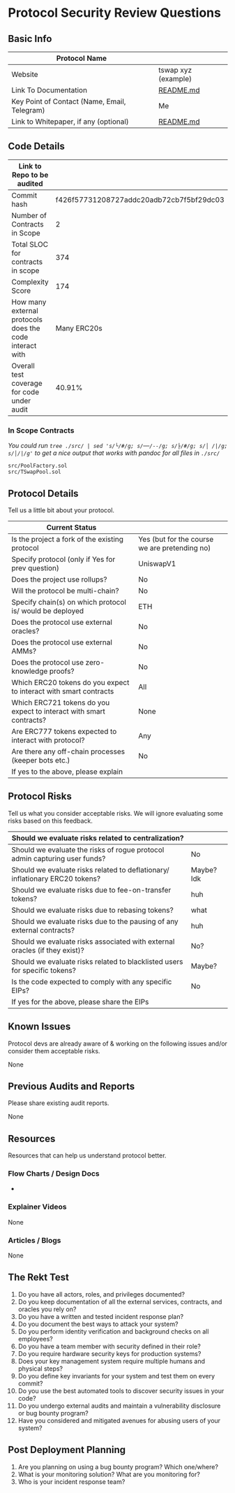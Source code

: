 # Protocol Security Review Questions

## Basic Info

| Protocol Name                                |                          |
| -------------------------------------------- | ------------------------ |
| Website                                      | tswap xyz (example)      |
| Link To Documentation                        | [README.md](./README.md) |
| Key Point of Contact (Name, Email, Telegram) | Me                       |
| Link to Whitepaper, if any (optional)        | [README.md](./README.md) |

## Code Details

| Link to Repo to be audited                              |                                          |
| ------------------------------------------------------- | ---------------------------------------- |
| Commit hash                                             | f426f57731208727addc20adb72cb7f5bf29dc03 |
| Number of Contracts in Scope                            | 2                                        |
| Total SLOC for contracts in scope                       | 374                                      |
| Complexity Score                                        | 174                                      |
| How many external protocols does the code interact with | Many ERC20s                              |
| Overall test coverage for code under audit              | 40.91%                                   |

### In Scope Contracts

*You could run `tree ./src/ | sed 's/└/#/g; s/──/--/g; s/├/#/g; s/│ /|/g; s/│/|/g'` to get a nice output that works with pandoc for all files in `./src/`*

```
src/PoolFactory.sol
src/TSwapPool.sol
```

## Protocol Details

Tell us a little bit about your protocol.

| Current Status                                                      |                                               |
| ------------------------------------------------------------------- | --------------------------------------------- |
| Is the project a fork of the existing protocol                      | Yes (but for the course we are pretending no) |
| Specify protocol (only if Yes for prev question)                    | UniswapV1                                     |
| Does the project use rollups?                                       | No                                            |
| Will the protocol be multi-chain?                                   | No                                            |
| Specify chain(s) on which protocol is/ would be deployed            | ETH                                           |
| Does the protocol use external oracles?                             | No                                            |
| Does the protocol use external AMMs?                                | No                                            |
| Does the protocol use zero-knowledge proofs?                        | No                                            |
| Which ERC20 tokens do you expect to interact with smart contracts   | All                                           |
| Which ERC721 tokens do you expect to interact with smart contracts? | None                                          |
| Are ERC777 tokens expected to interact with protocol?               | Any                                           |
| Are there any off-chain processes (keeper bots etc.)                | No                                            |
| If yes to the above, please explain                                 |                                               |

## Protocol Risks

Tell us what you consider acceptable risks. We will ignore evaluating some risks based on this feedback.

| Should we evaluate risks related to centralization?                          |            |
| ---------------------------------------------------------------------------- | ---------- |
| Should we evaluate the risks of rogue protocol admin capturing user funds?   | No         |
| Should we evaluate risks related to deflationary/ inflationary ERC20 tokens? | Maybe? Idk |
| Should we evaluate risks due to fee-on-transfer tokens?                      | huh        |
| Should we evaluate risks due to rebasing tokens?                             | what       |
| Should we evaluate risks due to the pausing of any external contracts?       | huh        |
| Should we evaluate risks associated with external oracles (if they exist)?   | No?        |
| Should we evaluate risks related to blacklisted users for specific tokens?   | Maybe?     |
| Is the code expected to comply with any specific EIPs?                       | No         |
| If yes for the above, please share the EIPs                                  |            |

## Known Issues

Protocol devs are already aware of & working on the following issues and/or consider them acceptable risks.

None

## Previous Audits and Reports

Please share existing audit reports.

None

## Resources

Resources that can help us understand protocol better.

### Flow Charts / Design Docs

-

### Explainer Videos

None

### Articles / Blogs

None

## The Rekt Test

1. Do you have all actors, roles, and privileges documented?
2. Do you keep documentation of all the external services, contracts, and oracles you rely on?
3. Do you have a written and tested incident response plan?
4. Do you document the best ways to attack your system?
5. Do you perform identity verification and background checks on all employees?
6. Do you have a team member with security defined in their role?
7. Do you require hardware security keys for production systems?
8. Does your key management system require multiple humans and physical steps?
9. Do you define key invariants for your system and test them on every commit?
10. Do you use the best automated tools to discover security issues in your code?
11. Do you undergo external audits and maintain a vulnerability disclosure or bug bounty program?
12. Have you considered and mitigated avenues for abusing users of your system?

## Post Deployment Planning

1. Are you planning on using a bug bounty program? Which one/where?
2. What is your monitoring solution? What are you monitoring for?
3. Who is your incident response team?
